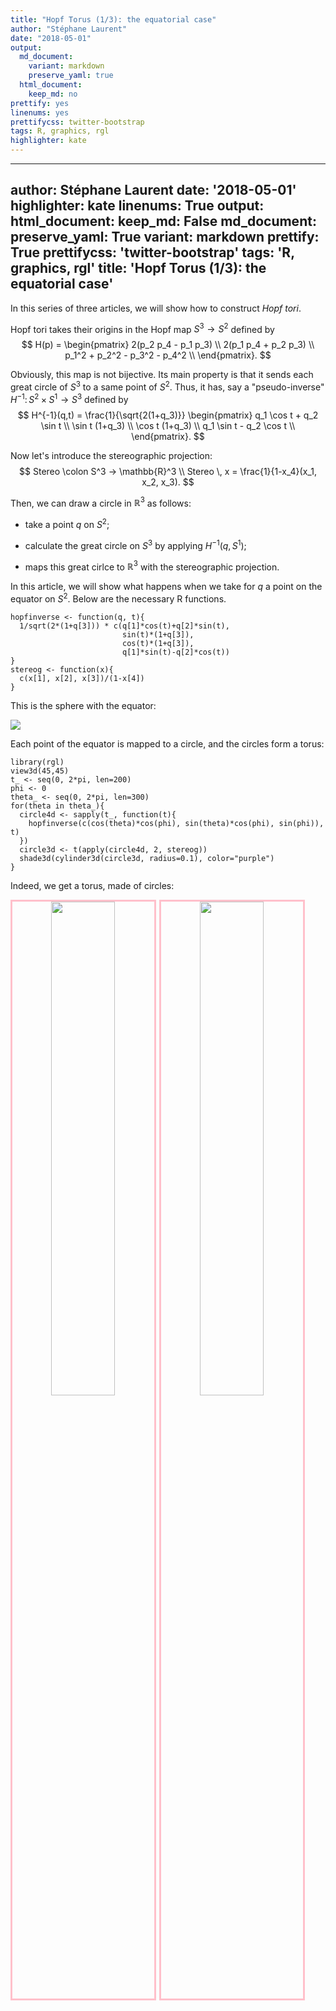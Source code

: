 ```yaml
---
title: "Hopf Torus (1/3): the equatorial case"
author: "Stéphane Laurent"
date: "2018-05-01"
output:
  md_document:
    variant: markdown
    preserve_yaml: true
  html_document:
    keep_md: no
prettify: yes
linenums: yes
prettifycss: twitter-bootstrap
tags: R, graphics, rgl
highlighter: kate
---
```


---
author: Stéphane Laurent
date: '2018-05-01'
highlighter: kate
linenums: True
output:
  html_document:
    keep_md: False
  md_document:
    preserve_yaml: True
    variant: markdown
prettify: True
prettifycss: 'twitter-bootstrap'
tags: 'R, graphics, rgl'
title: 'Hopf Torus (1/3): the equatorial case'
---

In this series of three articles, we will show how to construct *Hopf
tori*.

Hopf tori takes their origins in the Hopf map $S^3 \to S^2$ defined by
$$
H(p) = \begin{pmatrix}
2(p_2 p_4 - p_1 p_3) \\
2(p_1 p_4 + p_2 p_3) \\
p_1^2 + p_2^2 - p_3^2 - p_4^2 \\
\end{pmatrix}.
$$

Obviously, this map is not bijective. Its main property is that it sends
each great circle of $S^3$ to a same point of $S^2$. Thus, it has, say a
"pseudo-inverse" $H^{-1} \colon S^2 \times S^1 \to S^3$ defined by $$
H^{-1}(q,t) = \frac{1}{\sqrt{2(1+q_3)}} 
\begin{pmatrix} 
q_1 \cos t + q_2 \sin t \\
\sin t (1+q_3)  \\
\cos t (1+q_3)  \\
q_1 \sin t  - q_2 \cos t \\
\end{pmatrix}.
$$

Now let's introduce the stereographic projection: $$
Stereo \colon S^3 -> \mathbb{R}^3 \\
Stereo \, x = \frac{1}{1-x_4}(x_1, x_2, x_3).
$$

Then, we can draw a circle in $\mathbb{R}^3$ as follows:

-   take a point $q$ on $S^2$;

-   calculate the great circle on $S^3$ by applying $H^{-1}(q, S^1)$;

-   maps this great cirlce to $\mathbb{R}^3$ with the stereographic
    projection.

In this article, we will show what happens when we take for $q$ a point
on the equator on $S^2$. Below are the necessary R functions.

``` {.r}
hopfinverse <- function(q, t){ 
  1/sqrt(2*(1+q[3])) * c(q[1]*cos(t)+q[2]*sin(t),
                         sin(t)*(1+q[3]),
                         cos(t)*(1+q[3]),
                         q[1]*sin(t)-q[2]*cos(t)) 
}
stereog <- function(x){
  c(x[1], x[2], x[3])/(1-x[4])
}
```

This is the sphere with the equator:

![](figures/SphereWithEquator.png)

Each point of the equator is mapped to a circle, and the circles form a
torus:

``` {.r}
library(rgl)
view3d(45,45)
t_ <- seq(0, 2*pi, len=200)
phi <- 0
theta_ <- seq(0, 2*pi, len=300)
for(theta in theta_){
  circle4d <- sapply(t_, function(t){
    hopfinverse(c(cos(theta)*cos(phi), sin(theta)*cos(phi), sin(phi)), t)
  })
  circle3d <- t(apply(circle4d, 2, stereog))
  shade3d(cylinder3d(circle3d, radius=0.1), color="purple")
}
```

Indeed, we get a torus, made of circles:

<!-- ![](figures/hopftorus1.gif) -->
<!-- ![](figures/hopftorus1_anim.gif) -->
<div style="text-align:center">
<img src="./figures/hopftorus1.gif" style="float: left; width: 45%; margin-right: 1%; margin-bottom: 0.5em; border:3px solid pink">
<img src="figures/hopftorus1_anim.gif" style="float: left; width: 45%; margin-right: 1%; margin-bottom: 0.5em; border:3px solid pink">
<p style="clear: both;">
</div>
